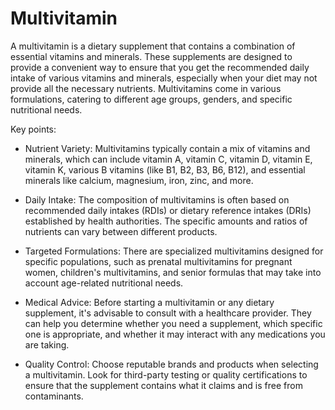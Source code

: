 # Multivitamin

A multivitamin is a dietary supplement that contains a combination of essential vitamins and minerals. These supplements are designed to provide a convenient way to ensure that you get the recommended daily intake of various vitamins and minerals, especially when your diet may not provide all the necessary nutrients. Multivitamins come in various formulations, catering to different age groups, genders, and specific nutritional needs.

Key points:

* Nutrient Variety: Multivitamins typically contain a mix of vitamins and minerals, which can include vitamin A, vitamin C, vitamin D, vitamin E, vitamin K, various B vitamins (like B1, B2, B3, B6, B12), and essential minerals like calcium, magnesium, iron, zinc, and more.

* Daily Intake: The composition of multivitamins is often based on recommended daily intakes (RDIs) or dietary reference intakes (DRIs) established by health authorities. The specific amounts and ratios of nutrients can vary between different products.

* Targeted Formulations: There are specialized multivitamins designed for specific populations, such as prenatal multivitamins for pregnant women, children's multivitamins, and senior formulas that may take into account age-related nutritional needs.

* Medical Advice: Before starting a multivitamin or any dietary supplement, it's advisable to consult with a healthcare provider. They can help you determine whether you need a supplement, which specific one is appropriate, and whether it may interact with any medications you are taking.

* Quality Control: Choose reputable brands and products when selecting a multivitamin. Look for third-party testing or quality certifications to ensure that the supplement contains what it claims and is free from contaminants.
